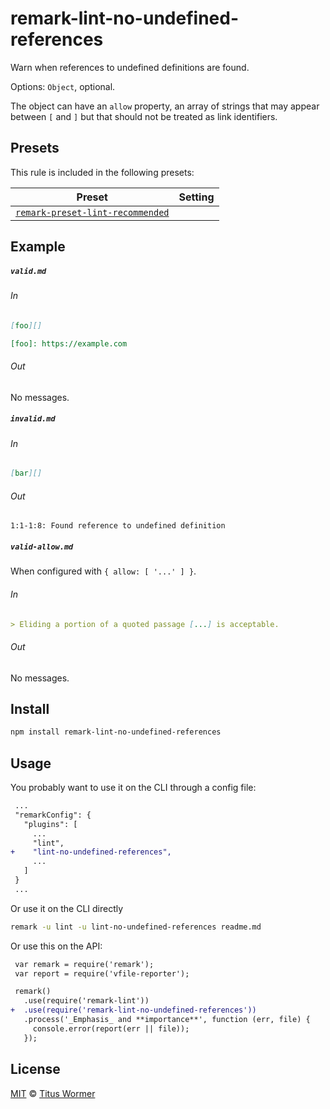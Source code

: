 <!--This file is generated-->

# remark-lint-no-undefined-references

Warn when references to undefined definitions are found.

Options: `Object`, optional.

The object can have an `allow` property, an array of strings that
may appear between `[` and `]` but that should not be treated as
link identifiers.

## Presets

This rule is included in the following presets:

| Preset | Setting |
| ------ | ------- |
| [`remark-preset-lint-recommended`](https://github.com/remarkjs/remark-lint/tree/master/packages/remark-preset-lint-recommended) |  |

## Example

##### `valid.md`

###### In

```markdown
[foo][]

[foo]: https://example.com
```

###### Out

No messages.

##### `invalid.md`

###### In

```markdown
[bar][]
```

###### Out

```text
1:1-1:8: Found reference to undefined definition
```

##### `valid-allow.md`

When configured with `{ allow: [ '...' ] }`.

###### In

```markdown
> Eliding a portion of a quoted passage [...] is acceptable.
```

###### Out

No messages.

## Install

```sh
npm install remark-lint-no-undefined-references
```

## Usage

You probably want to use it on the CLI through a config file:

```diff
 ...
 "remarkConfig": {
   "plugins": [
     ...
     "lint",
+    "lint-no-undefined-references",
     ...
   ]
 }
 ...
```

Or use it on the CLI directly

```sh
remark -u lint -u lint-no-undefined-references readme.md
```

Or use this on the API:

```diff
 var remark = require('remark');
 var report = require('vfile-reporter');

 remark()
   .use(require('remark-lint'))
+  .use(require('remark-lint-no-undefined-references'))
   .process('_Emphasis_ and **importance**', function (err, file) {
     console.error(report(err || file));
   });
```

## License

[MIT](https://github.com/remarkjs/remark-lint/blob/master/license) © [Titus Wormer](https://wooorm.com)
